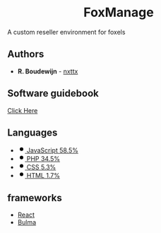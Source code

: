 <h1 align="center">
  <br>
  FoxManage
  <br>
</h1>
A custom reseller environment for foxels

## Authors
* **R. Boudewijn** - [nxttx](https://github.com/nxttx)

## Software guidebook
[Click Here](/documentation/readme.md)

## Languages
<ul>
    <li>
      <a target="_blank" href="https://github.com/nxttx/web---reseller/search?l=javascript" data-ga-click="Repository, language stats search click, location:repo overview">
        <svg style="color:#f1e05a;" viewBox="0 0 16 16" version="1.1" width="16" height="16" aria-hidden="true"><path fill-rule="evenodd" d="M8 4a4 4 0 100 8 4 4 0 000-8z"></path></svg>
        <span>JavaScript</span>
        <span>58.5%</span>
      </a>
    </li>
    <li>
      <a target="_blank" href="https://github.com/nxttx/web---reseller/search?l=php" data-ga-click="Repository, language stats search click, location:repo overview">
        <svg style="color:#4F5D95;" viewBox="0 0 16 16" version="1.1" width="16" height="16" aria-hidden="true"><path fill-rule="evenodd" d="M8 4a4 4 0 100 8 4 4 0 000-8z"></path></svg>
        <span>PHP</span>
        <span>34.5%</span>
      </a>
    </li>
    <li>
      <a target="_blank" href="https://github.com/nxttx/web---reseller/search?l=css" data-ga-click="Repository, language stats search click, location:repo overview">
        <svg style="color:#563d7c;" viewBox="0 0 16 16" version="1.1" width="16" height="16" aria-hidden="true"><path fill-rule="evenodd" d="M8 4a4 4 0 100 8 4 4 0 000-8z"></path></svg>
        <span>CSS</span>
        <span>5.3%</span>
      </a>
    </li>
    <li>
      <a target="_blank" href="https://github.com/nxttx/web---reseller/search?l=html" data-ga-click="Repository, language stats search click, location:repo overview">
        <svg style="color:#e34c26;" viewBox="0 0 16 16" version="1.1" width="16" height="16" aria-hidden="true"><path fill-rule="evenodd" d="M8 4a4 4 0 100 8 4 4 0 000-8z"></path></svg>
        <span>HTML</span>
        <span>1.7%</span>
      </a>
    </li>
</ul>

## frameworks
* [React](https://reactjs.org/) 
* [Bulma](https://bulma.io/)

